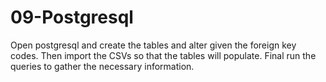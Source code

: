 # 09-Postgresql
Open postgresql and create the tables and alter given the foreign key codes.
Then import the CSVs so that the tables will populate.
Final run the queries to gather the necessary information.